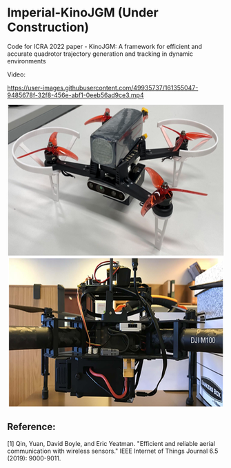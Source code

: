 # Imperial-KinoJGM (Under Construction)
Code for ICRA 2022 paper - KinoJGM: A framework for efficient and accurate quadrotor trajectory generation and tracking in dynamic environments

Video:

https://user-images.githubusercontent.com/49935737/161355047-9485678f-32f8-456e-abf1-0eeb56ad9ce3.mp4



<p align="center">
  <img src="docs/small_drone.jpg" width = "500" height = "350"/>
  <img src="docs/dji_m100.jpg" width = "500" height = "350"/>
</p>

## Reference:
[1] Qin, Yuan, David Boyle, and Eric Yeatman. "Efficient and reliable aerial communication with wireless sensors." IEEE Internet of Things Journal 6.5 (2019): 9000-9011.

